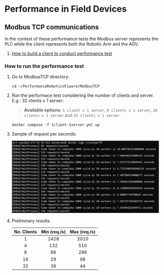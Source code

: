 # Performance in Field Devices

## Modbus TCP communications

In the context of these performance tests the Modbus server represents the PLC while the client represents both the Robotic Arm and the AGV.

1. [How to build a client to conduct performance test](../ModbusTCP/README.md)

### How to run the performance test

1. Go to ModbusTCP directory:

   ```console
   cd ~/PerformanceRoboticsFiware/ModbusTCP
   ```

2. Run the performace test considering the number of clients and server. E.g.: 32 clients x 1 server:

    > **Available options:** `1 client x 1 server`, `8 clients x 1 server`, `16 clients x 1 server` and `32 clients x 1 server`.

   ```console
   docker compose -f 1client-1server.yml up
   ```

3. Sample of request per seconds:

   ![image](./images/req_x_sec.jpg)

4. Preliminary results:

   | No. Clients | Min (req./s) | Max (req./s) |
   |:-----------:|:------------:|:------------:|
   |      1      |     1428     |     2010     |
   |      4      |      132     |      510     |
   |      8      |      66      |      286     |
   |      16     |      29      |      98      |
   |      32     |      38      |      44      |
